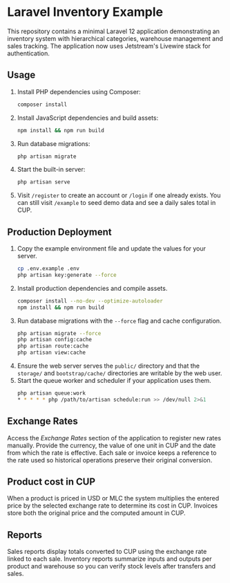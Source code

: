 # Laravel Inventory Example

This repository contains a minimal Laravel 12 application demonstrating an inventory system with hierarchical categories, warehouse management and sales tracking. The application now uses Jetstream's Livewire stack for authentication.

## Usage

1. Install PHP dependencies using Composer:
   ```bash
   composer install
   ```
2. Install JavaScript dependencies and build assets:
   ```bash
   npm install && npm run build
   ```
3. Run database migrations:
   ```bash
   php artisan migrate
   ```
4. Start the built-in server:
   ```bash
   php artisan serve
   ```
5. Visit `/register` to create an account or `/login` if one already exists. You can still visit `/example` to seed demo data and see a daily sales total in CUP.

## Production Deployment

1. Copy the example environment file and update the values for your server.
   ```bash
   cp .env.example .env
   php artisan key:generate --force
   ```
2. Install production dependencies and compile assets.
   ```bash
   composer install --no-dev --optimize-autoloader
   npm install && npm run build
   ```
3. Run database migrations with the `--force` flag and cache configuration.
   ```bash
   php artisan migrate --force
   php artisan config:cache
   php artisan route:cache
   php artisan view:cache
   ```
4. Ensure the web server serves the `public/` directory and that the `storage/` and `bootstrap/cache/` directories are writable by the web user.
5. Start the queue worker and scheduler if your application uses them.
   ```bash
   php artisan queue:work
   * * * * * php /path/to/artisan schedule:run >> /dev/null 2>&1
   ```

## Exchange Rates

Access the *Exchange Rates* section of the application to register new rates manually. Provide the currency, the value of one unit in CUP and the date from which the rate is effective. Each sale or invoice keeps a reference to the rate used so historical operations preserve their original conversion.

## Product cost in CUP

When a product is priced in USD or MLC the system multiplies the entered price by the selected exchange rate to determine its cost in CUP. Invoices store both the original price and the computed amount in CUP.

## Reports

Sales reports display totals converted to CUP using the exchange rate linked to each sale. Inventory reports summarize inputs and outputs per product and warehouse so you can verify stock levels after transfers and sales.
